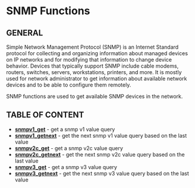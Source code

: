 # SNMP Functions

## GENERAL

Simple Network Management Protocol (SNMP) is an Internet Standard protocol for collecting and organizing information about managed devices on IP networks and for modifying that information to change device behavior. Devices that typically support SNMP include cable modems, routers, switches, servers, workstations, printers, and more. It is mostly used for network administrator to get information about available network devices and to be able to configure them remotely.

SNMP functions are used to get available SNMP devices in the network.

## TABLE OF CONTENT

- **[snmpv1_get](snmpv1_get.md)** - get a snmp v1 value query
- **[snmpv1_getnext](snmpv1_getnext.md)** - get the next snmp v1 value query based on the last value
- **[snmpv2c_get](snmpv2c_get.md)** - get a snmp v2c value query
- **[snmpv2c_getnext](snmpv2c_getnext.md)** - get the next snmp v2c value query based on the last value
- **[snmpv3_get](snmpv3_get.md)** - get a snmp v3 value query
- **[snmpv3_getnext](snmpv3_getnext.md)** - get the next snmp v3 value query based on the last value
